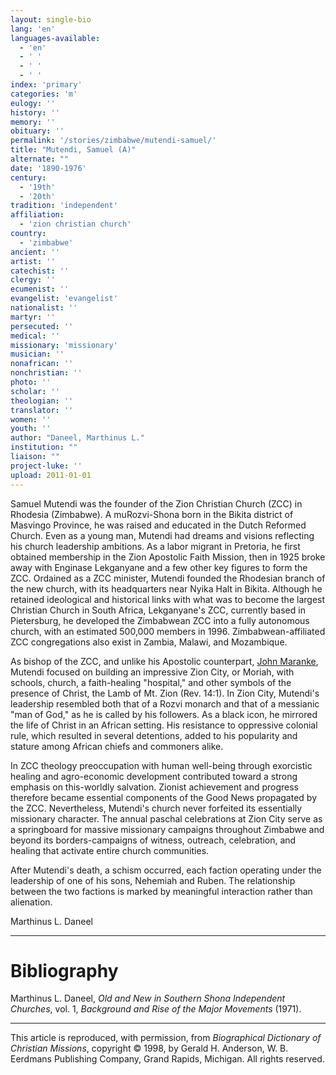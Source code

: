 ```yaml
---
layout: single-bio
lang: 'en'
languages-available:
  - 'en'
  - ' '
  - ' '
  - ' '
index: 'primary'
categories: 'm'
eulogy: ''
history: ''
memory: ''
obituary: ''
permalink: '/stories/zimbabwe/mutendi-samuel/'
title: "Mutendi, Samuel (A)"
alternate: ""
date: '1890-1976'
century:
  - '19th'
  - '20th'
tradition: 'independent'
affiliation:
  - 'zion christian church'
country:
  - 'zimbabwe'
ancient: ''
artist: ''
catechist: ''
clergy: ''
ecumenist: ''
evangelist: 'evangelist'
nationalist: ''
martyr: ''
persecuted: ''
medical: ''
missionary: 'missionary'
musician: ''
nonafrican: ''
nonchristian: ''
photo: ''
scholar: ''
theologian: ''
translator: ''
women: ''
youth: ''
author: "Daneel, Marthinus L."
institution: ""
liaison: ""
project-luke: ''
upload: 2011-01-01
---
```




Samuel Mutendi was the founder of the Zion Christian Church (ZCC) in Rhodesia (Zimbabwe). A muRozvi-Shona born in the Bikita district of Masvingo Province, he was raised and educated in the Dutch Reformed Church. Even as a young man, Mutendi had dreams and visions reflecting his church leadership ambitions. As a labor migrant in Pretoria, he first obtained membership in the Zion Apostolic Faith Mission, then in 1925 broke away with Enginase Lekganyane and a few other key figures to form the ZCC. Ordained as a ZCC minister, Mutendi founded the Rhodesian branch of the new church, with its headquarters near Nyika Halt in Bikita. Although he retained ideological and historical links with what was to become the largest Christian Church in South Africa, Lekganyane's ZCC, currently based in Pietersburg, he developed the Zimbabwean ZCC into a fully autonomous church, with an estimated 500,000 members in 1996. Zimbabwean-affiliated ZCC congregations also exist in Zambia, Malawi, and Mozambique.

As bishop of the ZCC, and unlike his Apostolic counterpart,
[John Maranke](maranke_john.html), Mutendi focused
on building an impressive Zion City, or Moriah, with schools,
church, a faith-healing "hospital," and other symbols of the
presence of Christ, the Lamb of Mt. Zion (Rev. 14:1). In Zion
City, Mutendi's leadership resembled both that of a Rozvi
monarch and that of a messianic "man of God," as he is called
by his followers. As a black icon, he mirrored the life of
Christ in an African setting. His resistance to oppressive
colonial rule, which resulted in several detentions, added
to his popularity and stature among African chiefs and commoners
alike.

In ZCC theology preoccupation with human well-being through exorcistic healing and agro-economic development contributed toward a strong emphasis on this-worldly salvation. Zionist achievement and progress therefore became essential components of the Good News propagated by the ZCC. Nevertheless, Mutendi's church never forfeited its essentially missionary character. The annual paschal celebrations at Zion City serve as a springboard for massive missionary campaigns throughout Zimbabwe and beyond its borders-campaigns of witness, outreach, celebration, and healing that activate entire church communities.

After Mutendi's death, a schism occurred, each faction operating under the leadership of one of his sons, Nehemiah and Ruben. The relationship between the two factions is marked by meaningful interaction rather than alienation.

Marthinus L. Daneel

---

# Bibliography

Marthinus L. Daneel, *Old and New in Southern Shona Independent Churches*, vol. 1, *Background and Rise of the Major Movements* (1971).

---

This article is reproduced, with permission, from *Biographical Dictionary of Christian Missions*, copyright © 1998, by Gerald H. Anderson, W. B. Eerdmans Publishing Company, Grand Rapids, Michigan. All rights reserved.
